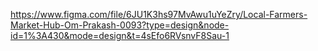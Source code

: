 https://www.figma.com/file/6JU1K3hs97MvAwu1uYeZry/Local-Farmers-Market-Hub-Om-Prakash-0093?type=design&node-id=1%3A430&mode=design&t=4sEfo6RVsnvF8Sau-1
